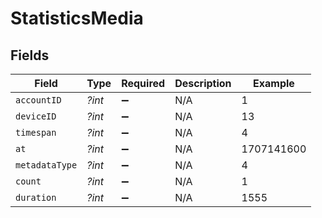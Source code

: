 # StatisticsMedia


## Fields

| Field              | Type               | Required           | Description        | Example            |
| ------------------ | ------------------ | ------------------ | ------------------ | ------------------ |
| `accountID`        | *?int*             | :heavy_minus_sign: | N/A                | 1                  |
| `deviceID`         | *?int*             | :heavy_minus_sign: | N/A                | 13                 |
| `timespan`         | *?int*             | :heavy_minus_sign: | N/A                | 4                  |
| `at`               | *?int*             | :heavy_minus_sign: | N/A                | 1707141600         |
| `metadataType`     | *?int*             | :heavy_minus_sign: | N/A                | 4                  |
| `count`            | *?int*             | :heavy_minus_sign: | N/A                | 1                  |
| `duration`         | *?int*             | :heavy_minus_sign: | N/A                | 1555               |